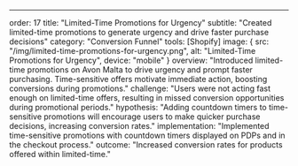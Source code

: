 ---
order: 17
title: "Limited-Time Promotions for Urgency"
subtitle: "Created limited-time promotions to generate urgency and drive faster purchase decisions"
category: "Conversion Funnel"
tools: [Shopify]
image: {
    src: "/img/limited-time-promotions-for-urgency.png",
    alt: "Limited-Time Promotions for Urgency",
    device: "mobile"
}
overview: "Introduced limited-time promotions on Avon Malta to drive urgency and prompt faster purchasing. Time-sensitive offers motivate immediate action, boosting conversions during promotions."
challenge: "Users were not acting fast enough on limited-time offers, resulting in missed conversion opportunities during promotional periods."
hypothesis: "Adding countdown timers to time-sensitive promotions will encourage users to make quicker purchase decisions, increasing conversion rates."
implementation: "Implemented time-sensitive promotions with countdown timers displayed on PDPs and in the checkout process."
outcome: "Increased conversion rates for products offered within limited-time."